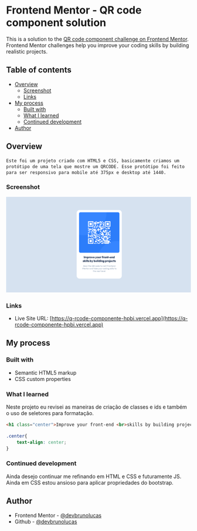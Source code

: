 # Frontend Mentor - QR code component solution

This is a solution to the [QR code component challenge on Frontend Mentor](https://www.frontendmentor.io/challenges/qr-code-component-iux_sIO_H). Frontend Mentor challenges help you improve your coding skills by building realistic projects. 

## Table of contents

- [Overview](#overview)
  - [Screenshot](#screenshot)
  - [Links](#links)
- [My process](#my-process)
  - [Built with](#built-with)
  - [What I learned](#what-i-learned)
  - [Continued development](#continued-development)
- [Author](#author)



## Overview
    Este foi um projeto criado com HTML5 e CSS, basicamente criamos um protótipo de uma tela que mostre um QRCODE. Esse protótipo foi feito para ser responsivo para mobile até 375px e desktop até 1440.
### Screenshot

![](/screenshot/solucao.png)

### Links

- Live Site URL: [https://q-rcode-componente-hpbi.vercel.app](https://q-rcode-componente-hpbi.vercel.app)

## My process

### Built with

- Semantic HTML5 markup
- CSS custom properties


### What I learned

  Neste projeto eu revisei as maneiras de criação de classes e ids e também o uso de seletores para formatação.


```html
<h1 class="center">Improve your front-end <br>skills by building projects </h1>
```
```css
.center{
    text-align: center;
}
```

### Continued development

  Ainda desejo continuar me refinando em HTML e CSS e futuramente JS. Ainda em CSS estou ansioso para aplicar propriedades do bootstrap.


## Author

- Frontend Mentor - [@devbrunolucas](https://www.frontendmentor.io/profile/yourusername)
- Github - [@devbrunolucas](https://github.com/devbrunolucas)

